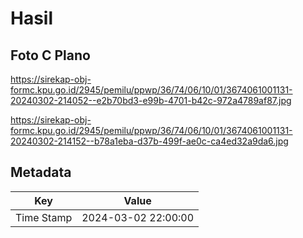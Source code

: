# Hasil

## Foto C Plano

https://sirekap-obj-formc.kpu.go.id/2945/pemilu/ppwp/36/74/06/10/01/3674061001131-20240302-214052--e2b70bd3-e99b-4701-b42c-972a4789af87.jpg

https://sirekap-obj-formc.kpu.go.id/2945/pemilu/ppwp/36/74/06/10/01/3674061001131-20240302-214152--b78a1eba-d37b-499f-ae0c-ca4ed32a9da6.jpg


## Metadata

| Key        | Value               |
| ---------- | ------------------- |
| Time Stamp | 2024-03-02 22:00:00 |



